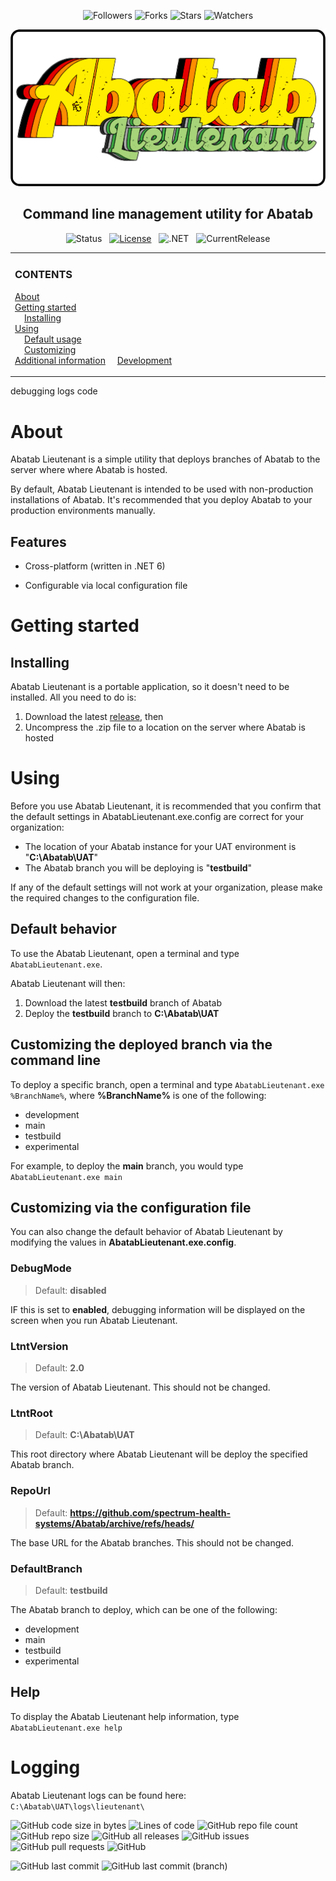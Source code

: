 
<div align="center">

![Followers][GitHubFollowers] ![Forks][GitHubForks] ![Stars][GitHubStars] ![Watchers][GitHubWatchers]

[![Logo][Logo]][MainBranchUrl]

## Command line management utility for Abatab

![Status][Status]&nbsp;&nbsp;&nbsp;[![License][License]][LicenseUrl]&nbsp;&nbsp;&nbsp;![.NET][DotNet]&nbsp;&nbsp;&nbsp;![CurrentRelease][CurrentRelease]

</div>

<!-- The HTML indentations have to stay this way to work. -->
<table>
<tr>
<td img src="RepositoryData/Asset/Image/Document/README/spacer.png" alt="blank-spacer" width="1000" height="1">

  ### CONTENTS
  [About](#about)  
  [Getting started](#getting-started)  
  &nbsp;&nbsp;&nbsp;&nbsp;[Installing](#installing)  
  [Using](#using)  
  &nbsp;&nbsp;&nbsp;&nbsp;[Default usage](#default-usage)  
  &nbsp;&nbsp;&nbsp;&nbsp;[Customizing](#customizing)  
  [Additional information](#additional-information)
  &nbsp;&nbsp;&nbsp;&nbsp;[Development](#development)  
</td>
</tr>
</table>

debugging
logs
code




# About

Abatab Lieutenant is a simple utility that deploys branches of Abatab to the server where where Abatab is hosted.

By default, Abatab Lieutenant is intended to be used with non-production installations of Abatab. It's recommended that you deploy Abatab to your production environments manually.

## Features

* Cross-platform (written in .NET 6)

* Configurable via local configuration file

# Getting started

## Installing

Abatab Lieutenant is a portable application, so it doesn't need to be installed. All you need to do is:

1. Download the latest [release](https://github.com/spectrum-health-systems/AbatabLieutenant/releases), then
2. Uncompress the .zip file to a location on the server where Abatab is hosted

# Using

Before you use Abatab Lieutenant, it is recommended that you confirm that the default settings in AbatabLieutenant.exe.config are correct for your organization:

* The location of your Abatab instance for your UAT environment is "**C:\Abatab\UAT**"
* The Abatab branch you will be deploying is "**testbuild**"

If any of the default settings will not work at your organization, please make the required changes to the configuration file.

## Default behavior

To use the Abatab Lieutenant, open a terminal and type `AbatabLieutenant.exe`.

Abatab Lieutenant will then:

1. Download the latest **testbuild** branch of Abatab
2. Deploy the **testbuild** branch to **C:\Abatab\UAT**

## Customizing the deployed branch via the command line

To deploy a specific branch, open a terminal and type `AbatabLieutenant.exe %BranchName%`, where **%BranchName%** is one of the following:

* development
* main
* testbuild
* experimental

For example, to deploy the **main** branch, you would type `AbatabLieutenant.exe main`

## Customizing via the configuration file

You can also change the default behavior of Abatab Lieutenant by modifying the values in **AbatabLieutenant.exe.config**.

### DebugMode

> Default: **disabled**

IF this is set to **enabled**, debugging information will be displayed on the screen when you run Abatab Lieutenant.

### LtntVersion

> Default: **2.0**

The version of Abatab Lieutenant. This should not be changed.

### LtntRoot

> Default: **C:\Abatab\UAT**

This root directory where Abatab Lieutenant will be deploy the specified Abatab branch.

### RepoUrl

> Default: **https://github.com/spectrum-health-systems/Abatab/archive/refs/heads/**

The base URL for the Abatab branches. This should not be changed.

### DefaultBranch

> Default: **testbuild**

The Abatab branch to deploy, which can be one of the following:

* development
* main
* testbuild
* experimental

## Help

To display the Abatab Lieutenant help information, type `AbatabLieutenant.exe help`

# Logging

Abatab Lieutenant logs can be found here:  
`C:\Abatab\UAT\logs\lieutenant\`


![GitHub code size in bytes](https://img.shields.io/github/languages/code-size/spectrum-health-systems/AbatabLieutenant)
![Lines of code](https://img.shields.io/tokei/lines/github/spectrum-health-systems/AbatabLieutenant)
![GitHub repo file count](https://img.shields.io/github/directory-file-count/spectrum-health-systems/AbatabLieutenant)
![GitHub repo size](https://img.shields.io/github/repo-size/spectrum-health-systems/AbatabLieutenant)
![GitHub all releases](https://img.shields.io/github/downloads/spectrum-health-systems/AbatabLieutenant/total)
![GitHub issues](https://img.shields.io/github/issues/spectrum-health-systems/AbatabLieutenant)
![GitHub pull requests](https://img.shields.io/github/issues-pr/spectrum-health-systems/AbatabLieutenant)
![GitHub](https://img.shields.io/github/license/spectrum-health-systems/AbatabLieutenant)

![GitHub last commit](https://img.shields.io/github/last-commit/spectrum-health-systems/AbatabLieutenant)
![GitHub last commit (branch)](https://img.shields.io/github/last-commit/spectrum-health-systems/AbatabLieutenant/development)














<!-- REFERENCE LINKS -->

[GitHubFollowers]: https://img.shields.io/github/followers/spectrum-health-systems?style=social
[GitHubForks]: https://img.shields.io/github/forks/spectrum-health-systems/AbatabLieutenant?style=social
[GitHubStars]: https://img.shields.io/github/stars/spectrum-health-systems/AbatabLieutenant?style=social
[GitHubWatchers]: https://img.shields.io/github/watchers/spectrum-health-systems/AbatabLieutenant?style=social

[DotNet]: https://img.shields.io/badge/.NET-6.0-blueviolet













[AbatabRepoUrl]: https://github.com/spectrum-health-systems/Abatab
[MainBranchUrl]: README.md
[Logo]: /.github/res/img/logo/RepositoryLogo.png
[Status]: https://img.shields.io/badge/status-active-brightgreen?style=flat
[License]: https://img.shields.io/badge/license-apache%202.0-brightgreen?style=flat
[LicenseUrl]: https://www.apache.org/licenses/LICENSE-2.0
[CurrentRelease]: https://img.shields.io/github/v/release/spectrum-health-systems/AbatabLieutenant?style=flat
[CurrentReleaseUrl]: https://github.com/spectrum-health-systems/AbatabLieutenant/releases
[Changelog]: /doc/CHANGELOG.md
[Roadmap]: /doc/ROADMAP.md
[ManHome]: /doc/man/ManHome.md
[SrcDocHome]: /doc/srcdoc/SrcDocHome.md
